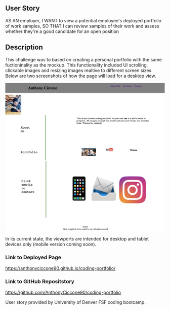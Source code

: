 ## User Story
AS AN employer,
I WANT to view a potential employee's deployed portfolio of work samples,
SO THAT I can review samples of their work and assess whether they're a good candidate for an open position


## Description
This challenge was to based on creating a personal portfolio with the same fuctioninality as the mockup. This functionality included UI scrolling, clickable images and resizing images realtive to different screen sizes. Below are two screenshots of how the page will load for a desktop view.

![Alt text](<Screenshot 2023-07-12 at 17.33.08.png>)
![Alt text](<Screenshot 2023-07-12 at 17.38.44.png>)

In its current state, the viewports are intended for desktop and tablet devices only (mobile version coming soon).

### Link to Deployed Page
https://anthonyciccone90.github.io/coding-portfolio/

### Link to GitHub Repositstory
https://github.com/AnthonyCiccone90/coding-portfolio

User story provided by University of Denver FSF coding bootcamp.